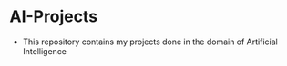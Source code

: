# AI-Projects

* This repository contains my projects done in the domain of Artificial Intelligence 
